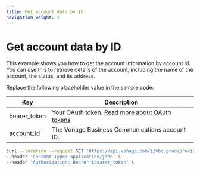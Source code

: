 ```yaml
---
title: Get account data by ID
navigation_weight: 1
---
```


# Get account data by ID

This example shows you how to get the account information by account id. You can use this to retrieve details of the account, including the name of the account, the status, and its address.

Replace the following placeholder value in the sample code:

| Key | Description |
| --- | ----------- |
| bearer_token      | Your OAuth token. [Read more about OAuth tokens](/concepts/guides/create-an-access-token) |
| account_id        | The Vonage Business Communications account ID. |

``` bash
curl --location --request GET 'https://api.vonage.com/t/vbc.prod/provisioning/v1/api/accounts/$account_id' \
--header 'Content-Type: application/json' \
--header 'Authorization: Bearer $bearer_token' \
```
